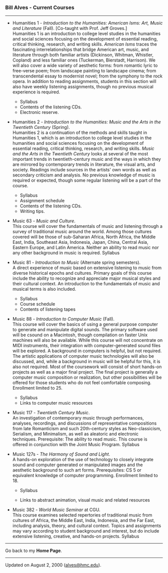 ### Bill Alves - Current Courses

* * *

  * Humanities 1 - _Introduction to the Humanities: American Isms: Art, Music and Literature_ (Fall). [Co-taught with Prof. Jeff Groves.]  
Humanities 1 is an introduction to college level studies in the humanities and
social sciences focusing on the development of essential reading, critical
thinking, research, and writing skills. _American Isms_ traces the fascinating
interrelationships that bridge American art, music, and literature through
both familiar artists (Dickinson, Whitman, Whistler, Copland) and less
familiar ones (Tuckerman, Bierstadt, Harrison). We will also cover a wide
variety of aesthetic forms: from romantic lyric to free-verse poem; from
landscape painting to landscape cinema; from transcendental essay to modernist
novel; from the symphony to the rock opera. In addition to reading
assignments, students in this section will also have weekly listening
assignments, though no previous musical experience is required.

    * Syllabus
    * Contents of the listening CDs.
    * Electronic reserve. 
  

  * Humanities 2 - _Introduction to the Humanities: Music and the Arts in the Twentieth Century_ (Spring).  
Humanities 2 is a continuation of the methods and skills taught in Humanities
1, which is an introduction to college level studies in the humanities and
social sciences focusing on the development of essential reading, critical
thinking, research, and writing skills. _Music and the Arts in the Twentieth
Century_ looks at several of the most important trends in twentieth-century
music and the ways in which they are mirrored by contemporary trends in
literature, the visual arts, and society. Readings include sources in the
artists' own words as well as secondary criticism and analysis. No previous
knowledge of music is required or expected, though some regular listening will
be a part of the course.

    * Syllabus
    * Assignment schedule
    * Contents of the listening CDs.
    * Writing tips.   

  * Music 63 - _Music and Culture_.  
This course will cover the fundamentals of music and listening through a
survey of traditional music around the world. Among those cultures covered
will be those of sub-Saharan Africa, North Africa, the Middle East, India,
Southeast Asia, Indonesia, Japan, China, Central Asia, Eastern Europe, and
Latin America. Neither an ability to read music nor any other background in
music is required. Syllabus  

  * Music 81 - _Introduction to Music_ (Alternate spring semesters).  
A direct experience of music based on extensive listening to music from
diverse historical epochs and cultures. Primary goals of this course include
the ability to recognize and appreciate major musical styles and their
cultural context. An introduction to the fundamentals of music and musical
terms is also included.

    * Syllabus
    * Course schedule
    * Contents of listening tapes   

  * Music 88 - _Introduction to Computer Music_ (Fall).  
This course will cover the basics of using a general purpose computer to
generate and manipulate digital sounds. The primary software used will be
csound on a Macintosh, though compilation on faster Unix machines will also be
available. While this course will not concentrate on MIDI instruments, their
integration with computer-generated sound files will be explored. A background
in computers is helpful, but not required. The artistic applications of
computer music technologies will also be discussed, and, while a background in
music will be helpful for this, it is also not required. Most of the
coursework will consist of short hands-on projects as well as a major final
project. The final project is generally a computer music composition or
realization, but other possibilities will be offered for those students who do
not feel comfortable composing. Enrollment limited to 25.

    * Syllabus
    * Links to computer music resources  

  * Music 117 - _Twentieth Century Music_.  
An investigation of contemporary music through performances, analyses,
recordings, and discussions of representative compositions from late
Romanticism and such 20th-century styles as Neo-classicism, Serialism, and
Minimalism, as well as aleatoric and electronic techniques. Prerequisite: The
ability to read music. This course is offered in conjunction with the Joint
Music Program. Syllabus  

  * Music 127s - _The Harmony of Sound and Light_.  
A hands-on exploration of the use of technology to closely integrate sound and
computer generated or manipulated images and the aesthetic background to such
art forms. Prerequisites: CS 5 or equivalent knowledge of computer
programming. Enrollment limited to 18.

    * Syllabus  

    * Links to abstract animation, visual music and related resources   

  * Music 382 - _World Music Seminar_ at CGU.  
This course examines selected repertories of traditional music from cultures
of Africa, the Middle East, India, Indonesia, and the Far East, including
analysis, theory, and cultural context. Topics and assignments may vary
according to student background and interest, but do include extensive
listening, creative, and hands-on projects. Syllabus  

* * *

Go back to my **Home Page**.

* * *

Updated on August 2, 2000 (alves@hmc.edu).

